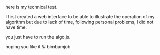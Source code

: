 here is my technical test.

I first created a web interface to be able to illustrate the operation of my algorithm but due to lack of time, following personal problems, I did not have time.

you just have to run the algo.js.

hoping you like it !# bimbamjob
